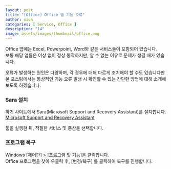 ```yaml
---
layout: post
title: "[Office] Office 앱 기능 오류"
author: sion
categories: [ Service, Office ]
description: "14"
image: assets/images/thumbnail/office.png
---
```


Office 앱에는 Excel, Powerpoint, Word와 같은 서비스들이 포함되어 있습니다.  
보통 해당 앱들은 이상 없이 정상 동작하지만, 알 수 없는 이유로 문제가 생길 때가 있습니다.  

오류가 발생하는 원인은 다양하며, 각 경우에 대해 다르게 조치해야 할 수도 있습니다만  
본 포스팅에서는 통상적인 기능 오류 발생 시 확인할 수 있는 간단한 방법에 대해 소개해보도록 하겠습니다.  


### Sara 설치

하기 사이트에서 Sara(Microsoft Support and Recovery Assistant)를 설치합니다.  
[Microsoft Support and Recovery Assistant][1]  

툴을 실행한 뒤, 적절한 서비스 및 증상을 선택합니다.  


### 프로그램 복구

Windows [제어판] > [프로그램 및 기능]을 클릭합니다.  
Office 프로그램을 찾아 우클릭 후, [변경/복구] 를 클릭하여 복구를 진행합니다.



[1]: https://aka.ms/SaRA-FirstScreen